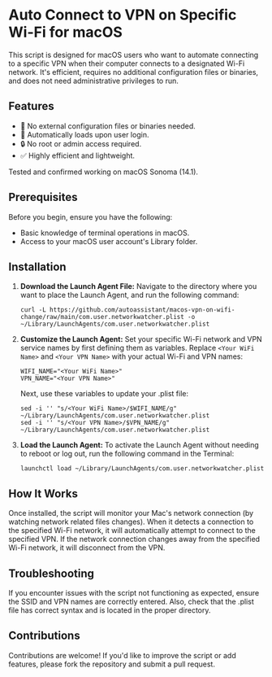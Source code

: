 # Auto Connect to VPN on Specific Wi-Fi for macOS

This script is designed for macOS users who want to automate connecting to a specific VPN when their computer connects to a designated Wi-Fi network. It's efficient, requires no additional configuration files or binaries, and does not need administrative privileges to run.

## Features

- 📁 No external configuration files or binaries needed.
- 🔄 Automatically loads upon user login.
- 🔒 No root or admin access required.
- ✅ Highly efficient and lightweight.

Tested and confirmed working on macOS Sonoma (14.1).

## Prerequisites

Before you begin, ensure you have the following:
- Basic knowledge of terminal operations in macOS.
- Access to your macOS user account's Library folder.

## Installation

1. **Download the Launch Agent File:**
   Navigate to the directory where you want to place the Launch Agent, and run the following command:

   ```shell
   curl -L https://github.com/autoassistant/macos-vpn-on-wifi-change/raw/main/com.user.networkwatcher.plist -o ~/Library/LaunchAgents/com.user.networkwatcher.plist
   ```

2. **Customize the Launch Agent:**
   Set your specific Wi-Fi network and VPN service names by first defining them as variables. Replace `<Your WiFi Name>` and `<Your VPN Name>` with your actual Wi-Fi and VPN names:

   ```shell
   WIFI_NAME="<Your WiFi Name>"
   VPN_NAME="<Your VPN Name>"
   ```

   Next, use these variables to update your .plist file:
   ```shell
   sed -i '' "s/<Your WiFi Name>/$WIFI_NAME/g" ~/Library/LaunchAgents/com.user.networkwatcher.plist
   sed -i '' "s/<Your VPN Name>/$VPN_NAME/g" ~/Library/LaunchAgents/com.user.networkwatcher.plist
   ```


3. **Load the Launch Agent:**
    To activate the Launch Agent without needing to reboot or log out, run the following command in the Terminal:
   ```shell
   launchctl load ~/Library/LaunchAgents/com.user.networkwatcher.plist
   ```


## How It Works

Once installed, the script will monitor your Mac's network connection (by watching network related files changes). When it detects a connection to the specified Wi-Fi network, it will automatically attempt to connect to the specified VPN. If the network connection changes away from the specified Wi-Fi network, it will disconnect from the VPN.

## Troubleshooting

If you encounter issues with the script not functioning as expected, ensure the SSID and VPN names are correctly entered. Also, check that the .plist file has correct syntax and is located in the proper directory.


## Contributions

Contributions are welcome! If you'd like to improve the script or add features, please fork the repository and submit a pull request.
